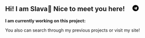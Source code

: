 ## Hi! I am Slava🤠 Nice to meet you here! &nbsp; &nbsp; <a href="https://t.me/vyacheslavguzev" target="_blank" alt="Telegram"><img src="https://github.com/intodar/intodar/blob/main/images/telegram-logo.png" width="20" height="20"></a>

<b>I am currently working on this project: </b>

You also can search through my previous projects or visit my site!
